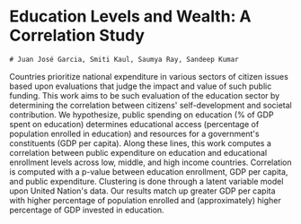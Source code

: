 # Education Levels and Wealth: A Correlation Study
```diff
# Juan José Garcia, Smiti Kaul, Saumya Ray, Sandeep Kumar
```

Countries prioritize national expenditure in various sectors of citizen issues based upon evaluations that judge the impact and value of such public funding. This work aims to be such evaluation of the education sector by determining the correlation between citizens' self-development and societal contribution. We hypothesize, public spending  on education (\% of GDP spent on education) determines educational access (percentage of population enrolled in education) and resources for a government's constituents (GDP per capita). Along these lines, this work computes a correlation between public expenditure on education and educational enrollment levels across low, middle, and high income countries. Correlation is computed with a p-value between education enrollment, GDP per capita, and public expenditure. Clustering is done through a latent variable model upon United Nation's data. Our results match up greater GDP per capita with higher percentage of population enrolled and (approximately) higher percentage of GDP invested in education.
